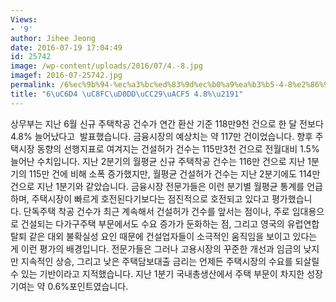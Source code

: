```yaml
---
Views:
- '9'
author: Jihee Jeong
date: 2016-07-19 17:04:49
id: 25742
image: /wp-content/uploads/2016/07/4.-8.jpg
imagef: 2016-07-25742.jpg
permalink: /6%ec%9b%94-%ec%a3%bc%ed%83%9d%ec%b0%a9%ea%b3%b5-4-8%e2%86%91/
title: "6\uC6D4 \uC8FC\uD0DD\uCC29\uACF5 4.8%\u2191"
---
```


상무부는 지난 6월 신규 주택착공 건수가 연간 환산 기준 118만9천 건으로 한 달 전보다 4.8% 늘어났다고  발표했습니다. 금융시장의 예상치는 약 117만 건이었습니다. 향후 주택시장 동향의 선행지표로 여겨지는 건설허가 건수는 115만3천 건으로 전월대비 1.5% 늘어난 수치입니다. 지난 2분기의 월평균 신규 주택착공 건수는 116만 건으로 지난 1분기의 115만 건에 비해 소폭 증가했지만, 월평균 건설허가 건수는 지난 2분기에도 114만 건으로 지난 1분기와 같았습니다. 금융시장 전문가들은 이런 분기별 월평균 통계를 언급하며, 주택시장이 빠르게 호전된다기보다는 점진적으로 호전되고 있다고 평가했습니다. 단독주택 착공 건수가 최근 계속해서 건설허가 건수를 앞서는 점이나, 주로 임대용으로 건설되는 다가구주택 부문에서도 수요 증가가 둔화하는 점, 그리고 영국의 유럽연합 탈퇴 같은 대외 불확실성 요인 때문에 건설업자들이 소극적인 움직임을 보이고 있다는 게 이런 평가의 배경입니다. 전문가들은 그러나 고용시장의 꾸준한 개선과 임금의 낮지만 지속적인 상승, 그리고 낮은 주택담보대출 금리는 언제든 주택시장의 수요를 되살릴 수 있는 기반이라고 지적했습니다. 지난 1분기 국내총생산에서 주택 부문이 차지한 성장 기여는 약 0.6%포인트였습니다.

&nbsp;